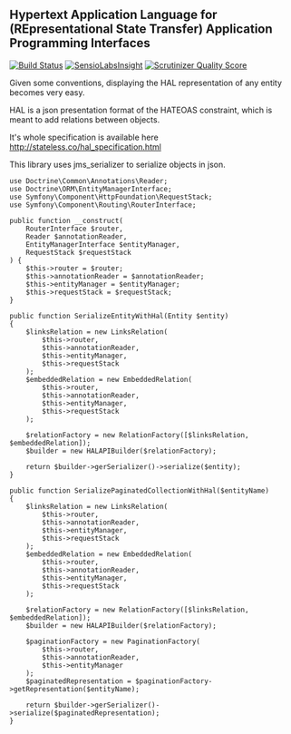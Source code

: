 Hypertext Application Language for (REpresentational State Transfer) Application Programming Interfaces
-------------------------------------------------------------------------------------------------------

[![Build
Status](https://travis-ci.org/BigZ/Halapi.svg?branch=master)](http://travis-ci.org/BigZ/Halapi)
[![SensioLabsInsight](https://insight.sensiolabs.com/projects/240ef51f-6625-4c79-9ba2-58d4fcb63fa5/mini.png)](https://insight.sensiolabs.com/projects/240ef51f-6625-4c79-9ba2-58d4fcb63fa5)
[![Scrutinizer Quality
Score](https://scrutinizer-ci.com/g/BigZ/Halapi/badges/quality-score.png?s=45b5a825f99de4d29c98b5103f59e060139cf354)](https://scrutinizer-ci.com/g/BigZ/Halapi/)

Given some conventions, displaying the HAL representation of any entity becomes very easy.

HAL is a json presentation format of the HATEOAS constraint, which is meant to add relations between objects.

It's whole specification is available here http://stateless.co/hal_specification.html

This library uses jms_serializer to serialize objects in json.

```
use Doctrine\Common\Annotations\Reader;
use Doctrine\ORM\EntityManagerInterface;
use Symfony\Component\HttpFoundation\RequestStack;
use Symfony\Component\Routing\RouterInterface;

public function __construct(
    RouterInterface $router,
    Reader $annotationReader,
    EntityManagerInterface $entityManager,
    RequestStack $requestStack
) {
    $this->router = $router;
    $this->annotationReader = $annotationReader;
    $this->entityManager = $entityManager;
    $this->requestStack = $requestStack;
}

public function SerializeEntityWithHal(Entity $entity)
{
    $linksRelation = new LinksRelation(
        $this->router,
        $this->annotationReader,
        $this->entityManager,
        $this->requestStack
    );
    $embeddedRelation = new EmbeddedRelation(
        $this->router,
        $this->annotationReader,
        $this->entityManager,
        $this->requestStack
    );

    $relationFactory = new RelationFactory([$linksRelation, $embeddedRelation]);
    $builder = new HALAPIBuilder($relationFactory);

    return $builder->gerSerializer()->serialize($entity);
}

public function SerializePaginatedCollectionWithHal($entityName)
{
    $linksRelation = new LinksRelation(
        $this->router,
        $this->annotationReader,
        $this->entityManager,
        $this->requestStack
    );
    $embeddedRelation = new EmbeddedRelation(
        $this->router,
        $this->annotationReader,
        $this->entityManager,
        $this->requestStack
    );

    $relationFactory = new RelationFactory([$linksRelation, $embeddedRelation]);
    $builder = new HALAPIBuilder($relationFactory);

    $paginationFactory = new PaginationFactory(
        $this->router,
        $this->annotationReader,
        $this->entityManager
    );
    $paginatedRepresentation = $paginationFactory->getRepresentation($entityName);

    return $builder->gerSerializer()->serialize($paginatedRepresentation);
}
```
